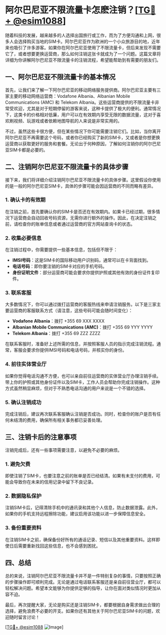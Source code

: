 # 阿尔巴尼亚不限流量卡怎麽注销？[[TG💪+ @esim1088](https://t.me/s/esim1088)]

随着科技的发展，越来越多的人选择出国旅行或工作，而为了方便沟通和上网，很多人会选择购买当地的SIM卡。阿尔巴尼亚作为欧洲的一个小众旅游目的地，近年来也吸引了许多游客。如果你在阿尔巴尼亚使用了不限流量卡，但后来发现不需要它了，或者想要更换运营商，那么如何注销这张卡就成为了一个问题。这篇文章将详细为你讲解阿尔巴尼亚不限流量卡的注销流程，希望能帮助到有需要的朋友们。

## 一、阿尔巴尼亚不限流量卡的基本情况

首先，让我们来了解一下阿尔巴尼亚的移动网络服务提供商。阿尔巴尼亚主要有三家主要的移动网络运营商：Vodafone Albania、Albanian Mobile Communications (AMC) 和 Telekom Albania。这些运营商提供的不限流量卡非常受欢迎，尤其是对于短期停留的游客来说，这种卡提供了极大的便利。通常情况下，这类卡的价格相对低廉，用户可以在有效期内享受无限的数据流量，这对于喜欢刷视频、玩游戏或者依赖地图导航的人来说是非常实用的。

不过，虽然这些卡很方便，但在某些情况下你可能需要注销它们。比如，当你离开阿尔巴尼亚不再需要这个号码，或者你已经购买了新的SIM卡，又或者是你想更换运营商以获取更好的服务和套餐。无论出于何种原因，了解如何注销你的阿尔巴尼亚SIM卡都是必要的。

## 二、注销阿尔巴尼亚不限流量卡的具体步骤

接下来，我们将详细介绍注销阿尔巴尼亚不限流量卡的具体步骤。这里假设你使用的是一般的阿尔巴尼亚SIM卡，具体的步骤可能会因运营商的不同而略有差异。

### 1. 确认卡的有效期

在注销之前，首先要确认你的SIM卡是否还在有效期内。如果卡已经过期，很多情况下运营商会自动回收号码资源，无需你进行额外的操作。因此，在决定注销之前，请检查你的账单信息或者通过运营商的官方网站查询卡的状态。

### 2. 收集必要信息

在注销过程中，你需要提供一些基本信息，包括但不限于：

- **IMSI号码**：这是SIM卡的国际移动用户识别码，通常可以在卡背面找到。
- **电话号码**：即你要注销的SIM卡对应的手机号码。
- **身份证明文件**：部分运营商可能会要求你提供护照或其他有效的身份证件复印件。

### 3. 联系客服

大多数情况下，你可以通过拨打运营商的客服热线来申请注销服务。以下是三家主要运营商的客服联系方式（请注意，这些号码可能会随时间变化）：

- **Vodafone Albania**：拨打 +355 69 XXX XXXX
- **Albanian Mobile Communications (AMC)**：拨打 +355 69 YYY YYYY
- **Telekom Albania**：拨打 +355 69 ZZZ ZZZZ

在联系客服时，准备好上述所需的信息，并按照客服人员的指示完成注销流程。通常，客服会要求你提供IMSI号码和电话号码，并核实你的身份。

### 4. 前往实体营业厅

如果你觉得电话沟通不方便，也可以亲自前往运营商的实体营业厅办理注销手续。带上你的护照或其他身份证件以及SIM卡，工作人员会帮助你完成注销操作。这种方式虽然稍显麻烦，但对于不熟悉电话沟通的用户来说是一个不错的选择。

### 5. 确认注销成功

完成注销后，建议再次联系客服确认注销是否成功。同时，检查你的账户是否有任何未结清的费用，确保所有相关事务都已妥善处理。

## 三、注销卡后的注意事项

注销完成后，还有一些事项需要注意，以避免不必要的麻烦。

### 1. 避免欠费

即使注销了SIM卡，也要注意之前的账单是否已经结清。如果有未支付的费用，可能会导致你在未来的信用记录中留下不良记录。

### 2. 数据隐私保护

注销SIM卡后，记得清除手机中的通讯录和其他个人信息，防止数据泄露。此外，如果你的手机支持远程擦除功能，建议启用该功能以进一步保障信息安全。

### 3. 备份重要资料

在注销SIM卡之前，确保备份好所有的通话记录、短信以及其他重要资料。这样即使日后需要重新找回这些信息，也不会感到困扰。

## 四、总结

总的来说，注销阿尔巴尼亚不限流量卡并不是一件特别复杂的事情，只要按照正确的步骤操作即可顺利完成。无论是通过电话联系客服还是亲自前往营业厅，都可以轻松解决问题。希望本文能够为你提供足够的指导，让你在面对类似情况时更加从容不迫。

最后，再次提醒大家，无论是购买还是注销SIM卡，都要根据自身需求做出合理的选择，避免浪费不必要的开支。如果你还有其他关于阿尔巴尼亚SIM卡的问题，欢迎随时留言讨论！

[[TG💪+ @esim1088](https://t.me/s/esim1088) ![Image](https://i.postimg.cc/4NQfJmqS/Snipaste-2025-05-13-00-14-12.png)]